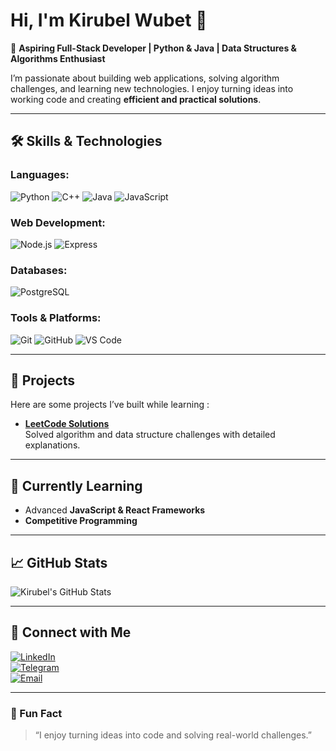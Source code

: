 # Hi, I'm Kirubel Wubet 👋

🚀 **Aspiring Full-Stack Developer | Python & Java | Data Structures & Algorithms Enthusiast**

I’m passionate about building web applications, solving algorithm challenges, and learning new technologies. I enjoy turning ideas into working code and creating **efficient and practical solutions**.

---

## 🛠️ Skills & Technologies

### Languages:
![Python](https://img.shields.io/badge/-Python-FFD43B?style=for-the-badge&logo=python&logoColor=blue)
![C++](https://img.shields.io/badge/-C++-00599C?style=for-the-badge&logo=c%2B%2B&logoColor=white)
![Java](https://img.shields.io/badge/-Java-007396?style=for-the-badge&logo=java&logoColor=white)
![JavaScript](https://img.shields.io/badge/-JavaScript-F7DF1E?style=for-the-badge&logo=javascript&logoColor=black)

### Web Development:
![Node.js](https://img.shields.io/badge/-Node.js-339933?style=for-the-badge&logo=node.js&logoColor=white)
![Express](https://img.shields.io/badge/-Express.js-000000?style=for-the-badge)

### Databases:
![PostgreSQL](https://img.shields.io/badge/-PostgreSQL-336791?style=for-the-badge&logo=postgresql&logoColor=white)

### Tools & Platforms:
![Git](https://img.shields.io/badge/-Git-F05032?style=for-the-badge&logo=git&logoColor=white)
![GitHub](https://img.shields.io/badge/-GitHub-181717?style=for-the-badge&logo=github&logoColor=white)
![VS Code](https://img.shields.io/badge/-VSCode-007ACC?style=for-the-badge&logo=visual-studio-code&logoColor=white)

---

## 🔭 Projects

Here are some projects I’ve built while learning :

- **[LeetCode Solutions](https://github.com/KirubelWubet/leetcode-solutions)**  
  Solved algorithm and data structure challenges with detailed explanations.

---

## 🌱 Currently Learning

- Advanced **JavaScript & React Frameworks**  
- **Competitive Programming**   

---

## 📈 GitHub Stats

![Kirubel's GitHub Stats](https://github-readme-stats.vercel.app/api?username=KirubelWubet&show_icons=true&theme=radical)

---

## 🤝 Connect with Me

[![LinkedIn](https://img.shields.io/badge/-LinkedIn-0A66C2?style=for-the-badge&logo=linkedin&logoColor=white)](https://www.linkedin.com/in/kirubel-wubet)  
[![Telegram](https://img.shields.io/badge/-Telegram-0088CC?style=for-the-badge&logo=telegram&logoColor=white)](https://t.me/KirubelWubet)  
[![Email](https://img.shields.io/badge/-Email-D14836?style=for-the-badge&logo=gmail&logoColor=white)](mailto:kirbel.wubet1996@gmail.com)

---

### 💬 Fun Fact
> “I enjoy turning ideas into code and solving real-world challenges.”

